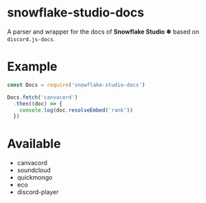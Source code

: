 # snowflake-studio-docs

A parser and wrapper for the docs of **Snowflake Studio ❄** based on `discord.js-docs`.

# Example

```js
const Docs = require('snowflake-studio-docs')

Docs.fetch('canvacord')
  .then((doc) => {
    console.log(doc.resolveEmbed('rank'))
  })

```

# Available
- canvacord
- soundcloud
- quickmongo
- eco
- discord-player